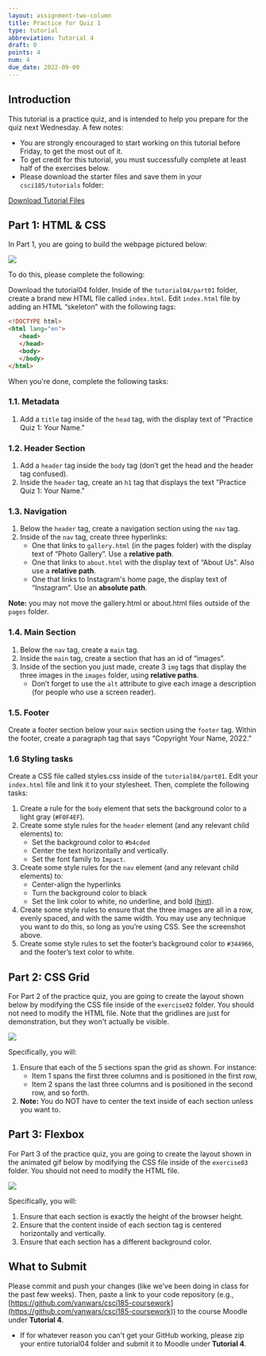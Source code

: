 ```yaml
---
layout: assignment-two-column
title: Practice for Quiz 1
type: tutorial
abbreviation: Tutorial 4
draft: 0
points: 4
num: 4
due_date: 2022-09-09
---
```


<style>
    img {
        max-width: 70%;
    }
</style>

## Introduction
This tutorial is a practice quiz, and is intended to help you prepare for the quiz next Wednesday. A few notes:
* You are strongly encouraged to start working on this tutorial before Friday, to get the most out of it.
* To get credit for this tutorial, you must successfully complete at least half of the exercises below.
* Please download the starter files and save them in your `csci185/tutorials` folder:

<a href="/fall2022/course-files/tutorials/tutorial04.zip" class="nu-button">Download Tutorial Files <i class="fas fa-download"></i></a> 
<!-- <a href="/fall2022/course-files/tutorials/tutorial04_answers.zip" class="button">Solutions <i class="fas fa-download"></i></a> -->

## Part 1: HTML & CSS
In Part 1, you are going to build the webpage pictured below:

<img src="/fall2022/assets/images/tutorials/tutorial04/exercise01.png" />

To do this, please complete the following:

Download the tutorial04 folder. Inside of the `tutorial04/part01` folder, create a brand new HTML file called `index.html`. Edit `index.html` file by adding an HTML “skeleton” with the following tags:

```html
<!DOCTYPE html>
<html lang="en">
   <head>
   </head>
   <body>
   </body>
</html>
```
When you're done, complete the following tasks:

### 1.1. Metadata
1. Add a `title` tag inside of the `head` tag, with the display text of "Practice Quiz 1: Your Name."

### 1.2. Header Section
1. Add a `header` tag inside the `body` tag (don’t get the head and the header tag confused). 
1. Inside the `header` tag, create an `h1` tag that displays the text "Practice Quiz 1: Your Name."

### 1.3. Navigation
1. Below the `header` tag, create a navigation section using the `nav` tag. 
1. Inside of the `nav` tag, create three hyperlinks:
    * One that links to `gallery.html` (in the pages folder) with the display text of “Photo Gallery”. Use a **relative path**.
    * One that links to `about.html` with the display text of “About Us”. Also use a **relative path**.
    * One that links to Instagram's home page, the display text of “Instagram”. Use an **absolute path**.

**Note:** you may not move the gallery.html or about.html files outside of the `pages` folder. 

### 1.4. Main Section
1. Below the `nav` tag, create a `main` tag. 
1. Inside the `main` tag, create a section that has an id of “images”.
1. Inside of the section you just made, create 3 `img` tags that display the three images in the `images` folder, using **relative paths**. 
    * Don’t forget to use the `alt` attribute to give each image a description (for people who use a screen reader).

### 1.5. Footer
Create a footer section below your `main` section using the `footer` tag. Within the footer, create a paragraph tag that says “Copyright Your Name, 2022.”


### 1.6 Styling tasks
Create a CSS file called styles.css inside of the `tutorial04/part01`. Edit your `index.html` file and link it to your stylesheet. Then, complete the following tasks:

1. Create a rule for the `body` element that sets the background color to a light gray (`#F0F4EF`).
1. Create some style rules for the `header` element (and any relevant child elements) to:
    * Set the background color to `#b4cded`
    * Center the text horizontally and vertically.
    * Set the font family to `Impact`.
1. Create some style rules for the `nav` element (and any relevant child elements) to:
    * Center-align the hyperlinks
    * Turn the background color to black
    * Set the link color to white, no underline, and bold ([hint](https://www.w3schools.com/css/css_link.asp)).
1. Create some style rules to ensure that the three images are all in a row, evenly spaced, and with the same width. You may use any technique you want to do this, so long as you’re using CSS. See the screenshot above.
1. Create some style rules to set the footer’s background color to `#344966`, and the footer’s text color to white.


## Part 2: CSS Grid
For Part 2 of the practice quiz, you are going to create the layout shown below by modifying the CSS file inside of the `exercise02` folder. You should not need to modify the HTML file. Note that the gridlines are just for demonstration, but they won't actually be visible.

<img src="/fall2022/assets/images/tutorials/tutorial04/exercise02b.png" />

Specifically, you will:
1. Ensure that each of the 5 sections span the grid as shown. For instance:
    * Item 1 spans the first three columns and is positioned in the first row,
    * Item 2 spans the last three columns and is positioned in the second row, and so forth.
1. **Note:** You do NOT have to center the text inside of each section unless you want to.

## Part 3: Flexbox
For Part 3 of the practice quiz, you are going to create the layout shown in the animated gif below by modifying the CSS file inside of the `exercise03` folder. You should not need to modify the HTML file.

<img src="/fall2022/assets/images/tutorials/tutorial04/exercise03.gif" />

Specifically, you will:
1. Ensure that each section is exactly the height of the browser height.
1. Ensure that the content inside of each section tag is centered horizontally and vertically.
1. Ensure that each section has a different background color. 

## What to Submit
Please commit and push your changes (like we've been doing in class for the past few weeks). Then, paste a link to your code repository (e.g., [https://github.com/vanwars/csci185-coursework](https://github.com/vanwars/csci185-coursework)) to the course Moodle under **Tutorial 4**.

* If for whatever reason you can't get your GitHub working, please zip your entire tutorial04 folder and submit it to Moodle under **Tutorial 4**.
